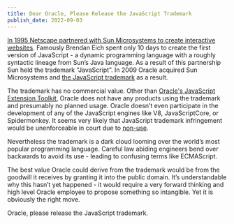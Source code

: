 ```yaml
---
title: Dear Oracle, Please Release the JavaScript Trademark
publish_date: 2022-09-03
---
```


[In 1995 Netscape partnered with Sun Microsystems to create interactive
websites][pr]. Famously Brendan Eich spent only 10 days to create the first
version of JavaScript - a dynamic programming language with a roughly syntactic
lineage from Sun’s Java language. As a result of this partnership Sun held the
trademark “JavaScript”. In 2009 Oracle acquired Sun Microsystems and
[the JavaScript trademark][trademark] as a result.

The trademark has no commercial value. Other than
[Oracle's JavaScript Extension Toolkit][jet], Oracle does not have any products
using the trademark and presumably no planned usage. Oracle doesn’t even
participate in the development of any of the JavaScript engines like V8,
JavaScriptCore, or Spidermonkey. It seems very likely that JavaScript trademark
infringement would be unenforceable in court due to [non-use][non-use].

Nevertheless the trademark is a dark cloud looming over the world’s most popular
programming language. Careful law abiding engineers bend over backwards to avoid
its use - leading to confusing terms like ECMAScript.

The best value Oracle could derive from the trademark would be from the goodwill
it receives by granting it into the public domain. It’s understandable why this
hasn’t yet happened - it would require a very forward thinking and high level
Oracle employee to propose something so intangible. Yet it is obviously the
right move.

Oracle, please release the JavaScript trademark.

[pr]: https://web.archive.org/web/20020606002913/http://wp.netscape.com/newsref/pr/newsrelease67.html
[trademark]: https://tsdr.uspto.gov/#caseNumber=75026640&caseType=SERIAL_NO&searchType=statusSearch
[non-use]: https://www.uspto.gov/trademarks/maintain/keeping-your-registration-alive
[jet]: https://www.oracle.com/webfolder/technetwork/jet/index.html
